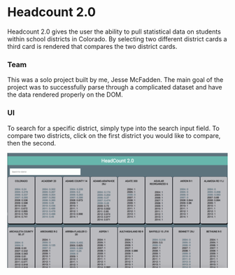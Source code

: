 # Headcount 2.0

Headcount 2.0 gives the user the ability to pull statistical data on students within school districts in Colorado. By selecting two different district cards a third card is rendered that compares the two district cards. 

### Team

This was a solo project built by me, Jesse McFadden. The main goal of the project was to successfully parse through a complicated dataset and have the data rendered properly on the DOM. 

### UI 

To search for a specific district, simply type into the search input field. To compare two districts, click on the first district you would like to compare, then the second.

<img src="/Screen Shot 2018-08-19 at 7.01.07 PM.png">
    
